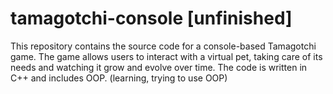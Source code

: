 # tamagotchi-console [unfinished]
This repository contains the source code for a console-based Tamagotchi game. The game allows users to interact with a virtual pet, taking care of its needs and watching it grow and evolve over time. The code is written in С++ and includes OOP.
(learning, trying to use OOP)
